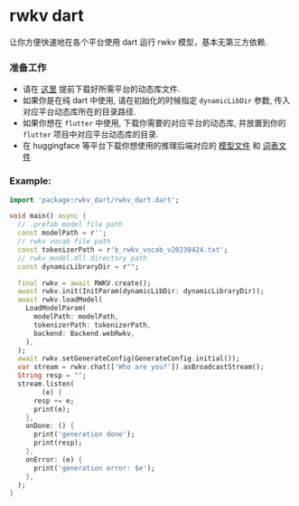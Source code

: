 # rwkv dart

让你方便快速地在各个平台使用 dart 运行 rwkv 模型，基本无第三方依赖.

### 准备工作

- 请在 [这里](https://github.com/MollySophia/rwkv-mobile/releases) 提前下载好所需平台的动态库文件.
- 如果你是在纯 dart 中使用, 请在初始化的时候指定 `dynamicLibDir` 参数, 传入对应平台动态库所在的目录路径.
- 如果你想在 `flutter` 中使用, 下载你需要的对应平台的动态库, 并放置到你的 `flutter` 项目中对应平台动态库的目录.
- 在 huggingface 等平台下载你想使用的推理后端对应的 [模型文件](https://huggingface.co/mollysama/rwkv-mobile-models)
  和 [词表文件](https://huggingface.co/mollysama/rwkv-mobile-models/tree/main/tokenizer)

### Example:

```dart
import 'package:rwkv_dart/rwkv_dart.dart';

void main() async {
  // .prefab model file path
  const modelPath = r'';
  // rwkv vocab file path
  const tokenizerPath = r'b_rwkv_vocab_v20230424.txt';
  // rwkv_model.dll directory path
  const dynamicLibraryDir = r"";

  final rwkv = await RWKV.create();
  await rwkv.init(InitParam(dynamicLibDir: dynamicLibraryDir));
  await rwkv.loadModel(
    LoadModelParam(
      modelPath: modelPath,
      tokenizerPath: tokenizerPath,
      backend: Backend.webRwkv,
    ),
  );
  await rwkv.setGenerateConfig(GenerateConfig.initial());
  var stream = rwkv.chat(['Who are you?']).asBroadcastStream();
  String resp = "";
  stream.listen(
        (e) {
      resp += e;
      print(e);
    },
    onDone: () {
      print('generation done');
      print(resp);
    },
    onError: (e) {
      print('generation error: $e');
    },
  );
}
```